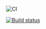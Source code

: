 ![CI](https://github.com/poi1nt/Testing/actions/workflows/web.yml/badge.svg)

[![Build status](https://ci.appveyor.com/api/projects/status/qehtefaaecwd95cn?svg=true)](https://ci.appveyor.com/project/poi1nt/testing)